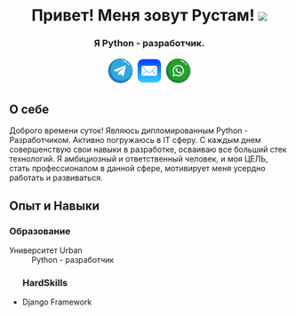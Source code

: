 <h1 align="center">Привет! Меня зовут Рустам! 
<img src="https://github.com/blackcater/blackcater/raw/main/images/Hi.gif" height="32"/></h1>
<h3 align="center">Я Python - разработчик.</h3>
<div align='center'><a title="Telegram" href="https://t.me/Kerei88" target="_blank"><img src="image/telegram_icon.png" alt="Telegram" /></a>
<a title="E-mail" href="rustam_itchanov@mail.ru" target="_blank"><img src="image/Mail.png" alt="E-mail" /></a>
<a title="WhatsApp" href="https://wa/me/79994706958" target="_blank"><img src="image/whatsapp_logo.png" alt="WhatsApp" /></a>
</div>
<h2>О себе</h2>
<p>Доброго времени суток! Являюсь дипломированным Python - Разработчиком. Активно погружаюсь в IT сферу. С каждым днем совершенствую свои навыки в разработке, осваиваю все больший стек технологий. Я амбициозный и ответственный человек, и моя ЦЕЛЬ, стать профессионалом в данной сфере, мотивирует меня усердно работать и развиваться. </p>
<h2>Опыт и Навыки</h2>
<h3>Образование</h3>
<dl>
  <dt>Университет Urban</dt>
  <dd>Python - разработчик</dd>
</dl>

<ul><h3>HardSkills</h3>
  <li>Django Framework</li>
</ul>

